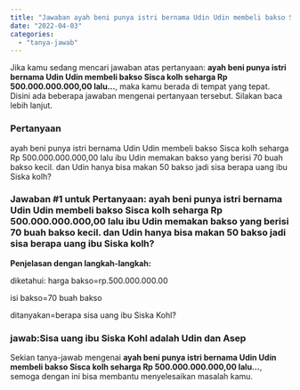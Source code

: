 ```yaml
---
title: "Jawaban ayah beni punya istri bernama Udin Udin membeli bakso Sisca kolh seharga Rp 500.000.000.000,00 lalu..."
date: "2022-04-03"
categories: 
  - "tanya-jawab"
---
```


Jika kamu sedang mencari jawaban atas pertanyaan: **ayah beni punya istri bernama Udin Udin membeli bakso Sisca kolh seharga Rp 500.000.000.000,00 lalu...**, maka kamu berada di tempat yang tepat. Disini ada beberapa jawaban mengenai pertanyaan tersebut. Silakan baca lebih lanjut.

### Pertanyaan

ayah beni punya istri bernama Udin Udin membeli bakso Sisca kolh seharga Rp 500.000.000.000,00 lalu ibu Udin memakan bakso yang berisi 70 buah bakso kecil. dan Udin hanya bisa makan 50 bakso jadi sisa berapa uang ibu Siska kolh? ​

### Jawaban #1 untuk Pertanyaan: ayah beni punya istri bernama Udin Udin membeli bakso Sisca kolh seharga Rp 500.000.000.000,00 lalu ibu Udin memakan bakso yang berisi 70 buah bakso kecil. dan Udin hanya bisa makan 50 bakso jadi sisa berapa uang ibu Siska kolh? ​

**Penjelasan dengan langkah-langkah:**

diketahui: harga bakso=rp.500.000.000.00

isi bakso=70 buah bakso

ditanyakan=berapa sisa uang ibu Siska Kohl?

### jawab:Sisa uang ibu Siska Kohl adalah Udin dan Asep

Sekian tanya-jawab mengenai **ayah beni punya istri bernama Udin Udin membeli bakso Sisca kolh seharga Rp 500.000.000.000,00 lalu...**, semoga dengan ini bisa membantu menyelesaikan masalah kamu.

